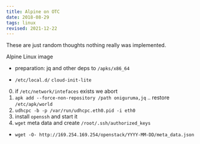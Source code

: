 ```yaml
---
title: Alpine on OTC
date: 2018-08-29
tags: linux
revised: 2021-12-22
---
```


These are just random thoughts nothing really was implemented.

Alpine Linux image

- preparation: jq and other deps to `/apks/x86_64`

- `/etc/local.d/`
    `cloud-init-lite`

0. if `/etc/network/intefaces` exists we abort
1. `apk add --force-non-repository /path oniguruma,jq` .. restore `/etc/apk/world`
2. `udhcpc -b -p /var/run/udhcpc.eth0.pid -i eth0`
3. install `openssh` and start it
4. `wget` meta data and create `/root/.ssh/authorized_keys`
  - `wget -O- http://169.254.169.254/openstack/YYYY-MM-DD/meta_data.json`



